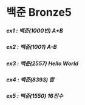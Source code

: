 # 백준 Bronze5

##### ex1 : 백준(1000번) A+B 
##### ex2 : 백준(1001) A-B
##### ex3 : 백준(2557) Hello World
##### ex4 : 백준(8393) 합
##### ex5 : 백준(1550) 16진수